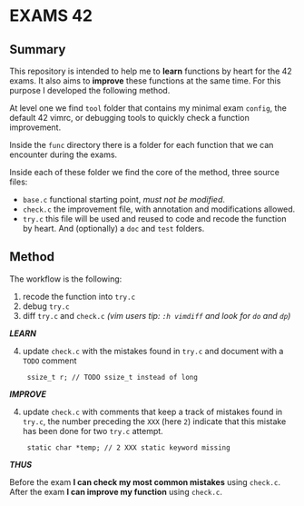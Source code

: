 
#           EXAMS 42

## Summary

This repository is intended to help me to **learn** functions by heart for the
42 exams.  It also aims to **improve** these functions at the same time.  For
this purpose I developed the following method.

At level one we find `tool` folder that contains my minimal exam `config`, the
default 42 vimrc, or debugging tools to quickly check a function improvement.

Inside the `func` directory there is a folder for each function that we can
encounter during the exams.

Inside each of these folder we find the core of the method, three source files:
- `base.c` functional starting point, *must not be modified*.
- `check.c` the improvement file, with annotation and modifications allowed.
- `try.c` this file will be used and reused to code and recode the function by
  heart.
And (optionally) a `doc` and `test` folders.

## Method

The workflow is the following:
1. recode the function into `try.c`
2. debug `try.c`
3. diff `try.c` and `check.c` *(vim users tip: `:h vimdiff` and look for `do` and `dp`)*

***LEARN***

4. update `check.c` with the mistakes found in `try.c` and document with a
  `TODO` comment

        ssize_t r; // TODO ssize_t instead of long

***IMPROVE***

4. update `check.c` with comments that keep a track of mistakes found in
  `try.c`, the number preceding the `XXX` (here `2`) indicate that this mistake
  has been done for two `try.c` attempt.

        static char *temp; // 2 XXX static keyword missing

***THUS***

Before the exam **I can check my most common mistakes** using `check.c`.
After the exam **I can improve my function** using `check.c`.
